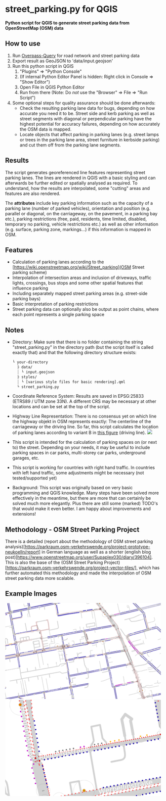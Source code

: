 # street_parking.py for QGIS
**Python script for QGIS to generate street parking data from OpenStreetMap (OSM) data**

## How to use

1. Run [Overpass-Query](https://overpass-turbo.eu/s/1ptH) for road network and street parking data
2. Export result as GeoJSON to 'data/input.geojson'
3. Run this python script in QGIS
   1. "Plugins" => "Python Console"
   1. (If internal Python Editor Panel is hidden: Right click in Console => "Show Editor")
   1. Open File in QGIS Python Editor
   1. Run from there (Note: Do _not_ use the "Browser" => File => "Run Script")
4. Some optional steps for quality assurance should be done afterwards:
   - Check the resulting parking lane data for bugs, depending on how accurate you need it to be. Street side and kerb parking as well as street segments with diagonal or perpendicular parking have the highest potential for accuracy failures, depending on how accurately the OSM data is mapped.
   - Locate objects that affect parking in parking lanes (e.g. street lamps or trees in the parking lane area, street furniture in kerbside parking) and cut them off from the parking lane segments.


## Results

The script generates georeferenced line features representing street parking lanes. The lines are rendered in QGIS with a basic styling and can afterwards be further edited or spatially analysed as required. To understand, how the results are interpolated, some "cutting" areas and features are also rendered.

The **attributes** include key parking information such as the capacity of a parking lane (number of parked vehicles), orientation and position (e.g. parallel or diagonal, on the carriageway, on the pavement, in a parking bay etc.), parking restrictions (free, paid, residents, time limited, disabled, temporary no parking, vehicle restrictions etc.) as well as other information (e.g. surface, parking zone, markings...) if this information is mapped in OSM.

## Features

- Calculation of parking lanes according to the [https://wiki.openstreetmap.org/wiki/Street_parking](OSM Street parking scheme)
- Interpolation of intersection areas and inclusion of driveways, traffic lights, crossings, bus stops and some other spatial features that influence parking
- Including separately mapped street parking areas (e.g. street-side parking bays)
- Basic interpretation of parking restrictions
- Street parking data can optionally also be output as point chains, where each point represents a single parking space

## Notes

- Directory: Make sure that there is no folder containing the string "street_parking.py" in the directory path (but the script itself is called exactly that) and that the following directory structure exists:

  ```
  └ your-directory
    ├ data/
    ┊ └ input.geojson
    ├ styles/
    ┊ └ [various style files for basic rendering].qml
    └ street_parking.py
  ```

- Coordinate Reference System: Results are saved in EPSG:25833 (ETRS89 / UTM zone 33N). A different CRS may be necessary at other locations and can be set at the top of the script.

- Highway Line Representation: There is no consensus yet on which line the highway objekt in OSM represents exactly: The centerline of the carriageway or the driving line. So far, this script calculates the location of parking lanes according to variant B in [this figure](https://wiki.openstreetmap.org/wiki/File:Highway_representation.png) (driving line). ![](https://wiki.openstreetmap.org/wiki/File:Highway_representation.png)

- This script is intended for the calculation of parking spaces on (or next to) the street. Depending on your needs, it may be useful to include parking spaces in car parks, multi-storey car parks, underground garages, etc.

- This script is working for countries with right hand traffic. In countries with left hand traffic, some adjustments might be necessary (not tested/supported yet)

- Background: This script was originally based on very basic programming and QGIS knowledge. Many steps have been solved more effectively in the meantime, but there are more that can certainly be solved much more elegantly. Plus there are still some (marked) TODO's that would make it even better. I am happy about improvements and extensions!

## Methodology - OSM Street Parking Project

There is a detailed (report about the methodology of OSM street parking analysis)[https://parkraum.osm-verkehrswende.org/project-prototype-neukoelln/report] in German language as well as a shorter (english blog post)[https://www.openstreetmap.org/user/Supaplex030/diary/396104]. This is also the base of the (OSM Street Parking Project)[https://parkraum.osm-verkehrswende.org/project-vector-tiles/], which has further automated this methodology and made the interpolation of OSM street parking data more scalable.

## Example Images

![street parking lines](https://raw.githubusercontent.com/SupaplexOSM/street_parking.py/main/sample%20images/street%20parking%20lines.png)
![street parking points](https://raw.githubusercontent.com/SupaplexOSM/street_parking.py/main/sample%20images/street%20parking%20points.png)
